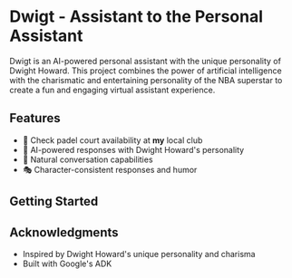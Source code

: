 # Dwigt - Assistant to the Personal Assistant

Dwigt is an AI-powered personal assistant with the unique personality of Dwight Howard. This project combines the power of artificial intelligence with the charismatic and entertaining personality of the NBA superstar to create a fun and engaging virtual assistant experience.

## Features

- 🎾 Check padel court availability at **my** local club
- 🤖 AI-powered responses with Dwight Howard's personality
- 💬 Natural conversation capabilities
- 🎭 Character-consistent responses and humor

## Getting Started

## Acknowledgments

- Inspired by Dwight Howard's unique personality and charisma
- Built with Google's ADK
